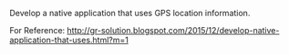 Develop a native application that uses GPS location information.

For Reference:
http://gr-solution.blogspot.com/2015/12/develop-native-application-that-uses.html?m=1

